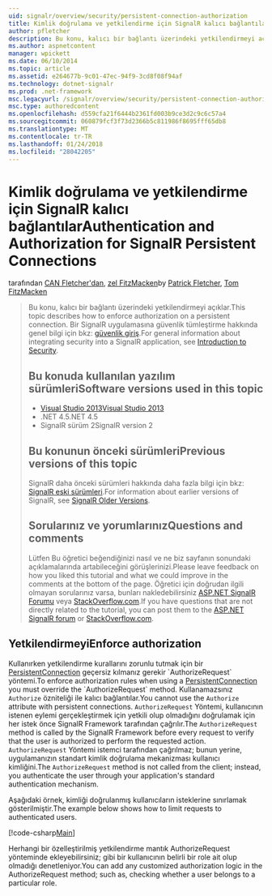 ```yaml
---
uid: signalr/overview/security/persistent-connection-authorization
title: Kimlik doğrulama ve yetkilendirme için SignalR kalıcı bağlantılar | Microsoft Docs
author: pfletcher
description: Bu konu, kalıcı bir bağlantı üzerindeki yetkilendirmeyi açıklar. Bir SignalR uygulamasına güvenlik tümleştirme hakkında genel bilgi için...
ms.author: aspnetcontent
manager: wpickett
ms.date: 06/10/2014
ms.topic: article
ms.assetid: e264677b-9c01-47ec-94f9-3cd8f08f94af
ms.technology: dotnet-signalr
ms.prod: .net-framework
msc.legacyurl: /signalr/overview/security/persistent-connection-authorization
msc.type: authoredcontent
ms.openlocfilehash: d559cfa21f6444b2361fd003b9ce3d2c9c6c57a4
ms.sourcegitcommit: 060879fcf3f73d2366b5c811986f8695fff65db8
ms.translationtype: MT
ms.contentlocale: tr-TR
ms.lasthandoff: 01/24/2018
ms.locfileid: "28042205"
---
```

<a name="authentication-and-authorization-for-signalr-persistent-connections"></a><span data-ttu-id="4eaae-104">Kimlik doğrulama ve yetkilendirme için SignalR kalıcı bağlantılar</span><span class="sxs-lookup"><span data-stu-id="4eaae-104">Authentication and Authorization for SignalR Persistent Connections</span></span>
====================
<span data-ttu-id="4eaae-105">tarafından [CAN Fletcher'dan](https://github.com/pfletcher), [zel FitzMacken](https://github.com/tfitzmac)</span><span class="sxs-lookup"><span data-stu-id="4eaae-105">by [Patrick Fletcher](https://github.com/pfletcher), [Tom FitzMacken](https://github.com/tfitzmac)</span></span>

> <span data-ttu-id="4eaae-106">Bu konu, kalıcı bir bağlantı üzerindeki yetkilendirmeyi açıklar.</span><span class="sxs-lookup"><span data-stu-id="4eaae-106">This topic describes how to enforce authorization on a persistent connection.</span></span> <span data-ttu-id="4eaae-107">Bir SignalR uygulamasına güvenlik tümleştirme hakkında genel bilgi için bkz: [güvenlik giriş](introduction-to-security.md).</span><span class="sxs-lookup"><span data-stu-id="4eaae-107">For general information about integrating security into a SignalR application, see [Introduction to Security](introduction-to-security.md).</span></span> 
> 
> ## <a name="software-versions-used-in-this-topic"></a><span data-ttu-id="4eaae-108">Bu konuda kullanılan yazılım sürümleri</span><span class="sxs-lookup"><span data-stu-id="4eaae-108">Software versions used in this topic</span></span>
> 
> 
> - [<span data-ttu-id="4eaae-109">Visual Studio 2013</span><span class="sxs-lookup"><span data-stu-id="4eaae-109">Visual Studio 2013</span></span>](https://www.microsoft.com/visualstudio/eng/2013-downloads)
> - <span data-ttu-id="4eaae-110">.NET 4.5</span><span class="sxs-lookup"><span data-stu-id="4eaae-110">.NET 4.5</span></span>
> - <span data-ttu-id="4eaae-111">SignalR sürüm 2</span><span class="sxs-lookup"><span data-stu-id="4eaae-111">SignalR version 2</span></span>
>   
> 
> 
> ## <a name="previous-versions-of-this-topic"></a><span data-ttu-id="4eaae-112">Bu konunun önceki sürümleri</span><span class="sxs-lookup"><span data-stu-id="4eaae-112">Previous versions of this topic</span></span>
> 
> <span data-ttu-id="4eaae-113">SignalR daha önceki sürümleri hakkında daha fazla bilgi için bkz: [SignalR eski sürümleri](../older-versions/index.md).</span><span class="sxs-lookup"><span data-stu-id="4eaae-113">For information about earlier versions of SignalR, see [SignalR Older Versions](../older-versions/index.md).</span></span>
> 
> ## <a name="questions-and-comments"></a><span data-ttu-id="4eaae-114">Sorularınız ve yorumlarınız</span><span class="sxs-lookup"><span data-stu-id="4eaae-114">Questions and comments</span></span>
> 
> <span data-ttu-id="4eaae-115">Lütfen Bu öğretici beğendiğinizi nasıl ve ne biz sayfanın sonundaki açıklamalarında artabileceğini görüşlerinizi.</span><span class="sxs-lookup"><span data-stu-id="4eaae-115">Please leave feedback on how you liked this tutorial and what we could improve in the comments at the bottom of the page.</span></span> <span data-ttu-id="4eaae-116">Öğretici için doğrudan ilgili olmayan sorularınız varsa, bunları nakledebilirsiniz [ASP.NET SignalR Forumu](https://forums.asp.net/1254.aspx/1?ASP+NET+SignalR) veya [StackOverflow.com](http://stackoverflow.com/).</span><span class="sxs-lookup"><span data-stu-id="4eaae-116">If you have questions that are not directly related to the tutorial, you can post them to the [ASP.NET SignalR forum](https://forums.asp.net/1254.aspx/1?ASP+NET+SignalR) or [StackOverflow.com](http://stackoverflow.com/).</span></span>


## <a name="enforce-authorization"></a><span data-ttu-id="4eaae-117">Yetkilendirmeyi</span><span class="sxs-lookup"><span data-stu-id="4eaae-117">Enforce authorization</span></span>

<span data-ttu-id="4eaae-118">Kullanırken yetkilendirme kurallarını zorunlu tutmak için bir [PersistentConnection](https://msdn.microsoft.com/library/microsoft.aspnet.signalr.persistentconnection(v=vs.111).aspx) geçersiz kılmanız gerekir `AuthorizeRequest` yöntemi.</span><span class="sxs-lookup"><span data-stu-id="4eaae-118">To enforce authorization rules when using a [PersistentConnection](https://msdn.microsoft.com/library/microsoft.aspnet.signalr.persistentconnection(v=vs.111).aspx) you must override the `AuthorizeRequest` method.</span></span> <span data-ttu-id="4eaae-119">Kullanamazsınız `Authorize` özniteliği ile kalıcı bağlantılar.</span><span class="sxs-lookup"><span data-stu-id="4eaae-119">You cannot use the `Authorize` attribute with persistent connections.</span></span> <span data-ttu-id="4eaae-120">`AuthorizeRequest` Yöntemi, kullanıcının istenen eylemi gerçekleştirmek için yetkili olup olmadığını doğrulamak için her istek önce SignalR Framework tarafından çağrılır.</span><span class="sxs-lookup"><span data-stu-id="4eaae-120">The `AuthorizeRequest` method is called by the SignalR Framework before every request to verify that the user is authorized to perform the requested action.</span></span> <span data-ttu-id="4eaae-121">`AuthorizeRequest` Yöntemi istemci tarafından çağrılmaz; bunun yerine, uygulamanızın standart kimlik doğrulama mekanizması kullanıcı kimliğini.</span><span class="sxs-lookup"><span data-stu-id="4eaae-121">The `AuthorizeRequest` method is not called from the client; instead, you authenticate the user through your application's standard authentication mechanism.</span></span>

<span data-ttu-id="4eaae-122">Aşağıdaki örnek, kimliği doğrulanmış kullanıcıların isteklerine sınırlamak gösterilmiştir.</span><span class="sxs-lookup"><span data-stu-id="4eaae-122">The example below shows how to limit requests to authenticated users.</span></span>

[!code-csharp[Main](persistent-connection-authorization/samples/sample1.cs)]

<span data-ttu-id="4eaae-123">Herhangi bir özelleştirilmiş yetkilendirme mantık AuthorizeRequest yönteminde ekleyebilirsiniz; gibi bir kullanıcının belirli bir role ait olup olmadığı denetleniyor.</span><span class="sxs-lookup"><span data-stu-id="4eaae-123">You can add any customized authorization logic in the AuthorizeRequest method; such as, checking whether a user belongs to a particular role.</span></span>
